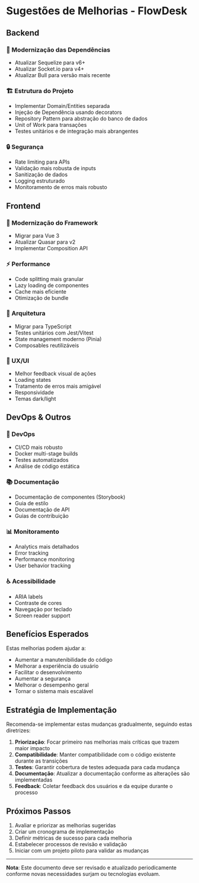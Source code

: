 # Sugestões de Melhorias - FlowDesk

## Backend

### 🔧 Modernização das Dependências
- Atualizar Sequelize para v6+
- Atualizar Socket.io para v4+
- Atualizar Bull para versão mais recente

### 🏗️ Estrutura do Projeto
- Implementar Domain/Entities separada
- Injeção de Dependência usando decorators
- Repository Pattern para abstração do banco de dados
- Unit of Work para transações
- Testes unitários e de integração mais abrangentes

### 🔒 Segurança
- Rate limiting para APIs
- Validação mais robusta de inputs
- Sanitização de dados
- Logging estruturado
- Monitoramento de erros mais robusto

## Frontend

### 🔄 Modernização do Framework
- Migrar para Vue 3
- Atualizar Quasar para v2
- Implementar Composition API

### ⚡ Performance
- Code splitting mais granular
- Lazy loading de componentes
- Cache mais eficiente
- Otimização de bundle

### 📐 Arquitetura
- Migrar para TypeScript
- Testes unitários com Jest/Vitest
- State management moderno (Pinia)
- Composables reutilizáveis

### 🎯 UX/UI
- Melhor feedback visual de ações
- Loading states
- Tratamento de erros mais amigável
- Responsividade
- Temas dark/light

## DevOps & Outros

### 🚀 DevOps
- CI/CD mais robusto
- Docker multi-stage builds
- Testes automatizados
- Análise de código estática

### 📚 Documentação
- Documentação de componentes (Storybook)
- Guia de estilo
- Documentação de API
- Guias de contribuição

### 📊 Monitoramento
- Analytics mais detalhados
- Error tracking
- Performance monitoring
- User behavior tracking

### ♿ Acessibilidade
- ARIA labels
- Contraste de cores
- Navegação por teclado
- Screen reader support

## Benefícios Esperados

Estas melhorias podem ajudar a:
- Aumentar a manutenibilidade do código
- Melhorar a experiência do usuário
- Facilitar o desenvolvimento
- Aumentar a segurança
- Melhorar o desempenho geral
- Tornar o sistema mais escalável

## Estratégia de Implementação

Recomenda-se implementar estas mudanças gradualmente, seguindo estas diretrizes:

1. **Priorização**: Focar primeiro nas melhorias mais críticas que trazem maior impacto
2. **Compatibilidade**: Manter compatibilidade com o código existente durante as transições
3. **Testes**: Garantir cobertura de testes adequada para cada mudança
4. **Documentação**: Atualizar a documentação conforme as alterações são implementadas
5. **Feedback**: Coletar feedback dos usuários e da equipe durante o processo

## Próximos Passos

1. Avaliar e priorizar as melhorias sugeridas
2. Criar um cronograma de implementação
3. Definir métricas de sucesso para cada melhoria
4. Estabelecer processos de revisão e validação
5. Iniciar com um projeto piloto para validar as mudanças

---

**Nota**: Este documento deve ser revisado e atualizado periodicamente conforme novas necessidades surjam ou tecnologias evoluam. 